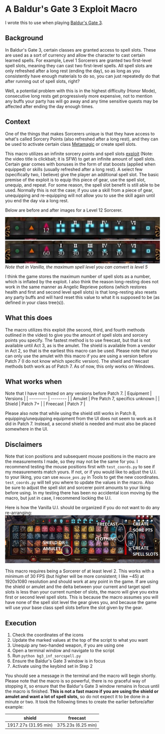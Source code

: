 # A Baldur's Gate 3 Exploit Macro

I wrote this to use when playing [Baldur's Gate 3](https://store.steampowered.com/app/1086940/Baldurs_Gate_3/).

## Background
In Baldur's Gate 3, certain classes are granted access to spell slots. These are used as a sort of currency and allow the character to cast certain learned spells. For example, Level 1 Sorcerers are granted two first-level spell slots, meaning they can cast two first-level spells. All spell slots are only refreshed after a long rest (ending the day), so as long as you consistently have enough materials to do so, you can just repeatedly do that after running out of spell slots, right?

Well, a potential problem with this is in the highest difficulty (Honor Mode), consecutive long rests get progressively more expensive, not to mention any buffs your party has will go away and any time sensitive quests may be affected after ending the day enough times.

## Context
One of the things that makes Sorcerers unique is that they have access to what's called Sorcery Points (also refreshed after a long rest), and they can be used to activate certain class [Metamagic](https://bg3.wiki/wiki/Metamagic) or create spell slots.

This macro utilizes an infinite sorcery points and spell slots [exploit](https://youtu.be/McnZwKkqanQ?si=U0h2VT1BLgwUji96) (Note: the video title is clickbait; it is SFW) to get an infinite amount of spell slots. Certain gear comes with bonuses in the form of stat boosts (applied when equipped) or skills (usually refreshed after a long rest). A select few (specifically two, I believe) give the player an additional spell slot. The basic premise of the exploit is to equip this piece of gear, use the spell slot, unequip, and repeat. For some reason, the spell slot benefit is still able to be used. Normally this is not the case; if you use a skill from a piece of gear, unequipping and re-equipping will not allow you to use the skill again until you end the day via a long rest.

Below are before and after images for a Level 12 Sorcerer.

![Base](./media/base.jpg)
![After](./media/after.jpg)
<br>*Note that in Vanilla, the maximum spell level you can convert is level 5*

I think the game stores the maximum number of spell slots as a number, which is inflated by the exploit. I also think the reason long-resting does not work in the same manner as Angelic Reprieve potions (which restores health and first and second level spell slots) is that long-resting also resets any party buffs and will hard reset this value to what it is supposed to be (as defined in your class tree(s)).

## What this does
The macro utilizes this exploit (the second, third, and fourth methods outlined in the video) to give you the amount of spell slots and sorcery points you specify. The fastest method is to use freecast, but that is not available until Act 3, as is the amulet. The shield is available from a vendor in Act 2, so that is the earliest this macro can be used. Please note that you can only use the amulet with this macro if you are using a version before Patch 7 (I do not know which specific version). The shield and freecast methods both work as of Patch 7. As of now, this only works on Windows.

## What works when
Note that I have not tested on any versions before Patch 7.
| Equipment | Versions |
| --------- | -------- |
| Amulet | Pre Patch 7, specifics unknown |
| Shield | Patch 7+ |
| Freecast | Patch 7 |

Please also note that while using the shield still works in Patch 8, equipping/unequipping equipment from the UI does not seem to work as it did in Patch 7. Instead, a second shield is needed and must also be placed somewhere in the UI.

## Disclaimers
Note that icon positions and subsequent mouse positions in the macro are the measurements I made, so they may not be the same for you. I recommend testing the mouse positions first with `test_coords.py` to see if my measurements match yours. If not, or if you would like to adjust the U.I. to your liking, you can use `mouse_pos.py` in Tools to get the new coordinates. `test_coords.py` will tell you where to update the values in the macro. Also be sure to adjust the spell slot and sorcerer point amounts to your liking before using. In my testing there has been no accidental icon moving by the macro, but just in case, I recommend locking the U.I. 

Here is how the Vanilla U.I. should be organized if you do not want to do any re-arranging:
![U.I.](./media/ui.jpg)

This macro requires being a Sorcerer of at least level 2. This works with a minimum of 30 FPS (but higher will be more consistent; I like ~45) at 1920x1080 resolution and should work at any point in the game. If are using the shield or amulet and the delta between your current and target spell slots is less than your current number of slots, the macro will give you extra first or second level spell slots. This is because the macro assumes you will have none of the spell slot level the gear gives you, and because the game will use your base class spell slots before the slot given by the gear. 

## Execution
1. Check the coordinates of the icons
2. Update the marked values at the top of the script to what you want
3. Unequip any two-handed weapon, if you are using one
4. Open a terminal window and navigate to the script
5. Run `python bg3_inf_sorcspell.py`
6. Ensure the Baldur's Gate 3 window is in focus
7. Activate using the keybind set in Step 2

You should see a message in the terminal and the macro will begin shortly. Please note that the macro is so powerful, there is no graceful way of stopping it, so ensure that the Baldur's Gate 3 window remains in focus until the macro is finished. <b>This is not a fast macro if you are using the shield or amulet and want a lot of spell slots,</b> so do not expect it to be done in a minute or two. It took the following times to create the earlier before/after example:

| shield | freecast |
| ------ | -------- |
| 1917.27s (31.95 min) | 375.23s (6.25 min)

